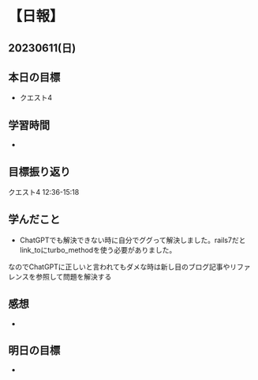 # 【日報】
## 20230611(日)
## 本日の目標
- クエスト4

## 学習時間
- 

## 目標振り返り
クエスト4 12:36-15:18

## 学んだこと
- ChatGPTでも解決できない時に自分でググって解決しました。rails7だとlink_toにturbo_methodを使う必要がありました。

なのでChatGPTに正しいと言われてもダメな時は新し目のブログ記事やリファレンスを参照して問題を解決する

## 感想
- 

## 明日の目標
- 


